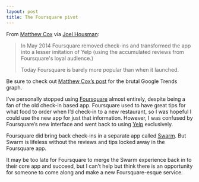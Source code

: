 ```yaml
---
layout: post
title: The Foursquare pivot
---
```


From [Matthew Cox](http://www.junkyardsam.com/blog/2015/4/15/foursquare) via [Joel Housman](https://twitter.com/joelhousman):

> In May 2014 Foursquare removed check-ins and transformed the app into a lesser imitation of Yelp (using the accumulated reviews from Foursquare's loyal audience.)
>
> Today Foursquare is barely more popular than when it launched.

Be sure to check out [Matthew Cox’s post](http://www.junkyardsam.com/blog/2015/4/15/foursquare) for the brutal Google Trends graph.

I’ve personally stopped using [Foursquare](https://foursquare.com) almost entirely, despite being a fan of the old check-in based app. Foursquare used to have great tips for what food to order when I’d check-in to a new restaurant, so I was hopeful I could use the new app for just that information. However, I was confused by Foursquare’s new interface and went back to using [Yelp](http://www.yelp.com) exclusively.

Foursquare did bring back check-ins in a separate app called [Swarm](https://www.swarmapp.com). But Swarm is lifeless without the reviews and tips locked away in the Foursquare app.

It may be too late for Foursquare to merge the Swarm experience back in to their core app and succeed, but I can’t help but think there is an opportunity for someone to come along and make a new Foursquare-esque service.